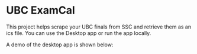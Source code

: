 # UBC ExamCal

This project helps scrape your UBC finals from SSC and retrieve them as an ics file. You can use the Desktop app or run the app locally.

A demo of the desktop app is shown below:
